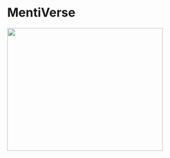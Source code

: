 # MentiVerse
<img src="https://user-images.githubusercontent.com/82118793/212335368-eb6c805f-e3f5-470a-a2ca-36968d588992.png" width="360,48" height="286,32" />
